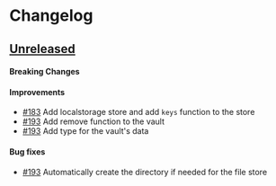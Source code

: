# Changelog

## [Unreleased](https://github.com/mesg-foundation/js-sdk/releases/tag/%40mesg%2Fvault%40X.X.X)

#### Breaking Changes
#### Improvements

- [#183](https://github.com/mesg-foundation/js-sdk/pull/183) Add localstorage store and add `keys` function to the store
- [#193](https://github.com/mesg-foundation/js-sdk/pull/193) Add remove function to the vault
- [#193](https://github.com/mesg-foundation/js-sdk/pull/193) Add type for the vault's data

#### Bug fixes

- [#193](https://github.com/mesg-foundation/js-sdk/pull/193) Automatically create the directory if needed for the file store

